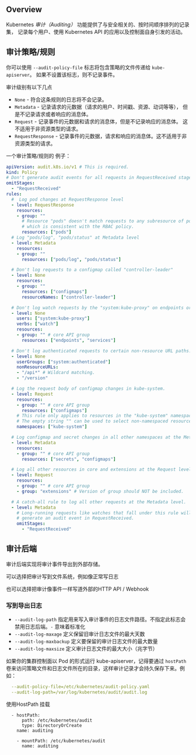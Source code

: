 ## Overview

Kubernetes *审计（Auditing）* 功能提供了与安全相关的、按时间顺序排列的记录集， 记录每个用户、使用 Kubernetes API 的应用以及控制面自身引发的活动。



## 审计策略/规则

你可以使用 `--audit-policy-file` 标志将包含策略的文件传递给 `kube-apiserver`。 如果不设置该标志，则不记录事件。 

审计级别有以下几点

- `None` - 符合这条规则的日志将不会记录。
- `Metadata` - 记录请求的元数据（请求的用户、时间戳、资源、动词等等）， 但是不记录请求或者响应的消息体。
- `Request` - 记录事件的元数据和请求的消息体，但是不记录响应的消息体。 这不适用于非资源类型的请求。
- `RequestResponse` - 记录事件的元数据，请求和响应的消息体。这不适用于非资源类型的请求。

一个审计策略/规则的 例子：

```yaml
apiVersion: audit.k8s.io/v1 # This is required.
kind: Policy
# Don't generate audit events for all requests in RequestReceived stage.
omitStages:
  - "RequestReceived"
rules:
  #  Log pod changes at RequestResponse level
  - level: RequestResponse
    resources:
    - group: ""
      # Resource "pods" doesn't match requests to any subresource of pods,
      # which is consistent with the RBAC policy.
      resources: ["pods"]
  # Log "pods/log", "pods/status" at Metadata level
  - level: Metadata
    resources:
    - group: ""
      resources: ["pods/log", "pods/status"]

  # Don't log requests to a configmap called "controller-leader"
  - level: None
    resources:
    - group: ""
      resources: ["configmaps"]
      resourceNames: ["controller-leader"]

  # Don't log watch requests by the "system:kube-proxy" on endpoints or services
  - level: None
    users: ["system:kube-proxy"]
    verbs: ["watch"]
    resources:
    - group: "" # core API group
      resources: ["endpoints", "services"]

  # Don't log authenticated requests to certain non-resource URL paths.
  - level: None
    userGroups: ["system:authenticated"]
    nonResourceURLs:
    - "/api*" # Wildcard matching.
    - "/version"

  # Log the request body of configmap changes in kube-system.
  - level: Request
    resources:
    - group: "" # core API group
      resources: ["configmaps"]
    # This rule only applies to resources in the "kube-system" namespace.
    # The empty string "" can be used to select non-namespaced resources.
    namespaces: ["kube-system"]

  # Log configmap and secret changes in all other namespaces at the Metadata level.
  - level: Metadata
    resources:
    - group: "" # core API group
      resources: ["secrets", "configmaps"]

  # Log all other resources in core and extensions at the Request level.
  - level: Request
    resources:
    - group: "" # core API group
    - group: "extensions" # Version of group should NOT be included.

  # A catch-all rule to log all other requests at the Metadata level.
  - level: Metadata
    # Long-running requests like watches that fall under this rule will not
    # generate an audit event in RequestReceived.
    omitStages:
      - "RequestReceived"		
```

## 审计后端

审计后端实现将审计事件导出到外部存储。 

可以选择把审计写到文件系统，例如像正常写日志

也可以选择把审计像事件一样写道外部的HTTP API / Webhook

### 写到导出日志

- `--audit-log-path` 指定用来写入审计事件的日志文件路径。不指定此标志会禁用日志后端。`-` 意味着标准化
- `--audit-log-maxage` 定义保留旧审计日志文件的最大天数
- `--audit-log-maxbackup` 定义要保留的审计日志文件的最大数量
- `--audit-log-maxsize` 定义审计日志文件的最大大小（兆字节）

如果你的集群控制面以 Pod 的形式运行 kube-apiserver，记得要通过 `hostPath` 卷来访问策略文件和日志文件所在的目录，这样审计记录才会持久保存下来。例如：

```yaml
  --audit-policy-file=/etc/kubernetes/audit-policy.yaml
  --audit-log-path=/var/log/kubernetes/audit/audit.log
```



使用HostPath 挂载

```
  - hostPath:
      path: /etc/kubernetes/audit
      type: DirectoryOrCreate
    name: auditing

    - mountPath: /etc/kubernetes/audit
      name: auditing
```

